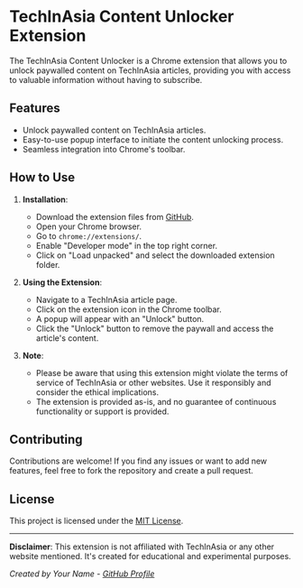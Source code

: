 # TechInAsia Content Unlocker Extension

The TechInAsia Content Unlocker is a Chrome extension that allows you to unlock paywalled content on TechInAsia articles, providing you with access to valuable information without having to subscribe.

## Features

- Unlock paywalled content on TechInAsia articles.
- Easy-to-use popup interface to initiate the content unlocking process.
- Seamless integration into Chrome's toolbar.

## How to Use

1. **Installation**:

   - Download the extension files from [GitHub](https://github.com/phuducnguyen/techinasia-content-unlocker).
   - Open your Chrome browser.
   - Go to `chrome://extensions/`.
   - Enable "Developer mode" in the top right corner.
   - Click on "Load unpacked" and select the downloaded extension folder.

2. **Using the Extension**:

   - Navigate to a TechInAsia article page.
   - Click on the extension icon in the Chrome toolbar.
   - A popup will appear with an "Unlock" button.
   - Click the "Unlock" button to remove the paywall and access the article's content.

3. **Note**:

   - Please be aware that using this extension might violate the terms of service of TechInAsia or other websites. Use it responsibly and consider the ethical implications.
   - The extension is provided as-is, and no guarantee of continuous functionality or support is provided.

## Contributing

Contributions are welcome! If you find any issues or want to add new features, feel free to fork the repository and create a pull request.

## License

This project is licensed under the [MIT License](LICENSE).

---

**Disclaimer**: This extension is not affiliated with TechInAsia or any other website mentioned. It's created for educational and experimental purposes.

*Created by Your Name - [GitHub Profile](https://github.com/phuducnguyen)*

